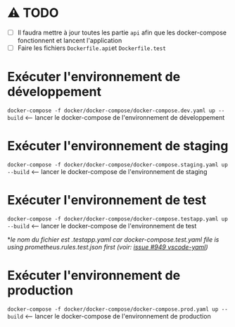 # ⚠️ TODO
- [ ] Il faudra mettre à jour toutes les partie `api` afin que les docker-compose fonctionnent et lancent l'application
- [ ] Faire les fichiers `Dockerfile.api`et `Dockerfile.test`

# Exécuter l'environnement de développement

`docker-compose -f docker/docker-compose/docker-compose.dev.yaml up --build` <-- lancer le docker-compose de l'environnement de développement

# Exécuter l'environnement de staging

`docker-compose -f docker/docker-compose/docker-compose.staging.yaml up --build` <-- lancer le docker-compose de l'environnement de staging


# Exécuter l'environnement de test

`docker-compose -f docker/docker-compose/docker-compose.testapp.yaml up --build` <-- lancer le docker-compose de l'environnement de test

**le nom du fichier est *.testapp.yaml car docker-compose.test.yaml file is using prometheus.rules.test.json first (voir: [issue #949 vscode-yaml](https://github.com/redhat-developer/vscode-yaml/issues/949))**


# Exécuter l'environnement de production

`docker-compose -f docker/docker-compose/docker-compose.prod.yaml up --build` <-- lancer le docker-compose de l'environnement de production
